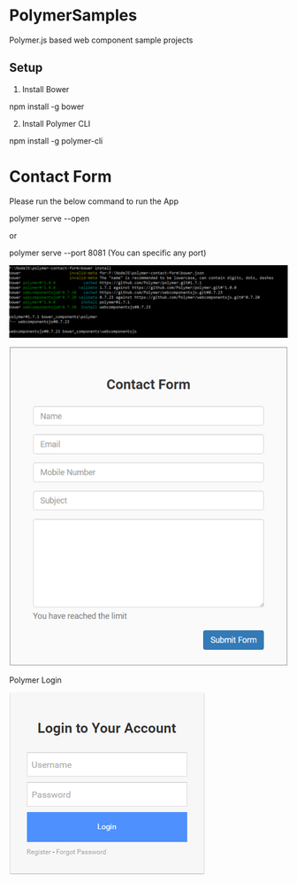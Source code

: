 # PolymerSamples

Polymer.js based web component sample projects

## Setup

1) Install Bower 

npm install -g bower

2) Install Polymer CLI

npm install -g polymer-cli

# Contact Form

Please run the below command to run the App

polymer serve --open

or

polymer serve --port 8081 (You can specific any port)

![text](https://github.com/ranjancse26/PolymerSamples/blob/master/polymer-contact-form/BowerInstall.png)

![text](https://github.com/ranjancse26/PolymerSamples/blob/master/polymer-contact-form/PolymerContactForm.png)


Polymer Login

![text](https://github.com/ranjancse26/PolymerSamples/blob/master/polymer-login-form/PolymerLoginDemo.png)
